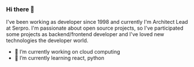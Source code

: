 ### Hi there 👋

I've been working as developer since 1998 and currently I'm Architect Lead at Serpro. I'm passionate about open source projects, so I've participated some projects as backend/frontend developer and I've loved new technologies the developer world.

- 🔭 I’m currently working on cloud computing
- 🌱 I’m currently learning react, python
